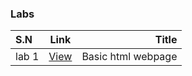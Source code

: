 

### Labs 
| S.N      |  Link |  Title |
| :---        |    :----:   |          ---: |
| lab 1      | [View](lab%201/README.md)|   Basic html webpage   |  


